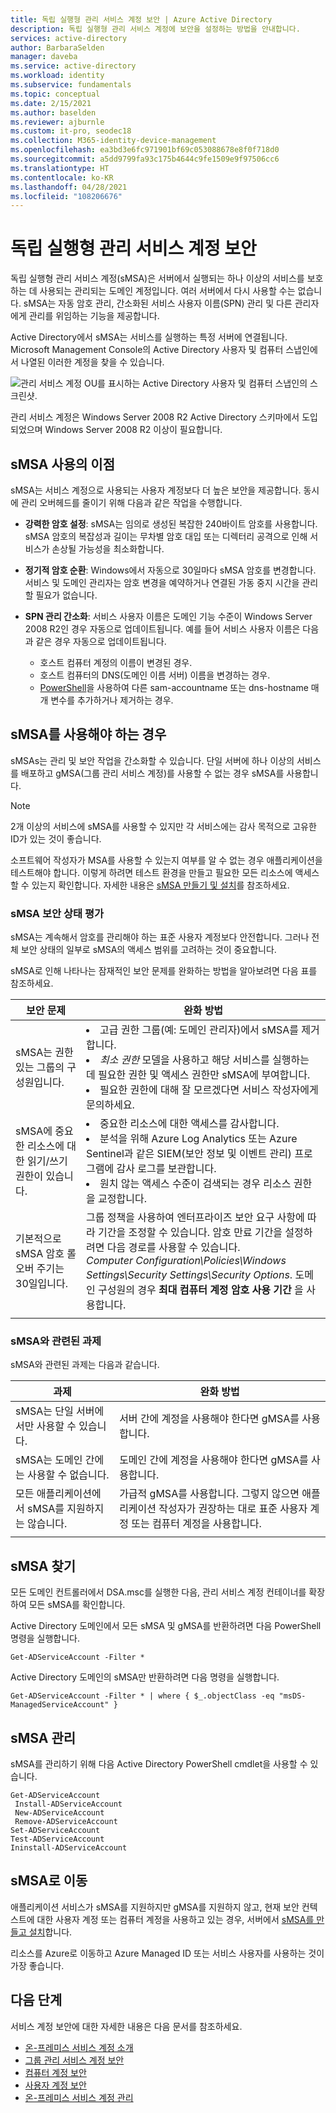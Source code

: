 ```yaml
---
title: 독립 실행형 관리 서비스 계정 보안 | Azure Active Directory
description: 독립 실행형 관리 서비스 계정에 보안을 설정하는 방법을 안내합니다.
services: active-directory
author: BarbaraSelden
manager: daveba
ms.service: active-directory
ms.workload: identity
ms.subservice: fundamentals
ms.topic: conceptual
ms.date: 2/15/2021
ms.author: baselden
ms.reviewer: ajburnle
ms.custom: it-pro, seodec18
ms.collection: M365-identity-device-management
ms.openlocfilehash: ea3bd3e6fc971901bf69c053088678e8f0f718d0
ms.sourcegitcommit: a5dd9799fa93c175b4644c9fe1509e9f97506cc6
ms.translationtype: HT
ms.contentlocale: ko-KR
ms.lasthandoff: 04/28/2021
ms.locfileid: "108206676"
---
```

# <a name="secure-standalone-managed-service-accounts"></a>독립 실행형 관리 서비스 계정 보안

독립 실행형 관리 서비스 계정(sMSA)은 서버에서 실행되는 하나 이상의 서비스를 보호하는 데 사용되는 관리되는 도메인 계정입니다. 여러 서버에서 다시 사용할 수는 없습니다. sMSA는 자동 암호 관리, 간소화된 서비스 사용자 이름(SPN) 관리 및 다른 관리자에게 관리를 위임하는 기능을 제공합니다. 

Active Directory에서 sMSA는 서비스를 실행하는 특정 서버에 연결됩니다. Microsoft Management Console의 Active Directory 사용자 및 컴퓨터 스냅인에서 나열된 이러한 계정을 찾을 수 있습니다.

![관리 서비스 계정 OU를 표시하는 Active Directory 사용자 및 컴퓨터 스냅인의 스크린샷.](./media/securing-service-accounts/secure-standalone-msa-image-1.png)

관리 서비스 계정은 Windows Server 2008 R2 Active Directory 스키마에서 도입되었으며 Windows Server 2008 R2 이상이 필요합니다. 

## <a name="benefits-of-using-smsas"></a>sMSA 사용의 이점

sMSA는 서비스 계정으로 사용되는 사용자 계정보다 더 높은 보안을 제공합니다. 동시에 관리 오버헤드를 줄이기 위해 다음과 같은 작업을 수행합니다.

* **강력한 암호 설정**: sMSA는 임의로 생성된 복잡한 240바이트 암호를 사용합니다. sMSA 암호의 복잡성과 길이는 무차별 암호 대입 또는 디렉터리 공격으로 인해 서비스가 손상될 가능성을 최소화합니다.

* **정기적 암호 순환**: Windows에서 자동으로 30일마다 sMSA 암호를 변경합니다. 서비스 및 도메인 관리자는 암호 변경을 예약하거나 연결된 가동 중지 시간을 관리할 필요가 없습니다.

* **SPN 관리 간소화**: 서비스 사용자 이름은 도메인 기능 수준이 Windows Server 2008 R2인 경우 자동으로 업데이트됩니다. 예를 들어 서비스 사용자 이름은 다음과 같은 경우 자동으로 업데이트됩니다.
   * 호스트 컴퓨터 계정의 이름이 변경된 경우.  
   * 호스트 컴퓨터의 DNS(도메인 이름 서버) 이름을 변경하는 경우.  
   * [PowerShell](/powershell/module/activedirectory/set-adserviceaccount)을 사용하여 다른 sam-accountname 또는 dns-hostname 매개 변수를 추가하거나 제거하는 경우.

## <a name="when-to-use-smsas"></a>sMSA를 사용해야 하는 경우

sMSAs는 관리 및 보안 작업을 간소화할 수 있습니다. 단일 서버에 하나 이상의 서비스를 배포하고 gMSA(그룹 관리 서비스 계정)를 사용할 수 없는 경우 sMSA를 사용합니다. 

> [!NOTE] 
> 2개 이상의 서비스에 sMSA를 사용할 수 있지만 각 서비스에는 감사 목적으로 고유한 ID가 있는 것이 좋습니다. 

소프트웨어 작성자가 MSA를 사용할 수 있는지 여부를 알 수 없는 경우 애플리케이션을 테스트해야 합니다. 이렇게 하려면 테스트 환경을 만들고 필요한 모든 리소스에 액세스할 수 있는지 확인합니다. 자세한 내용은 [sMSA 만들기 및 설치](/archive/blogs/askds/managed-service-accounts-understanding-implementing-best-practices-and-troubleshooting)를 참조하세요.

### <a name="assess-the-security-posture-of-smsas"></a>sMSA 보안 상태 평가

sMSA는 계속해서 암호를 관리해야 하는 표준 사용자 계정보다 안전합니다. 그러나 전체 보안 상태의 일부로 sMSA의 액세스 범위를 고려하는 것이 중요합니다.

sMSA로 인해 나타나는 잠재적인 보안 문제를 완화하는 방법을 알아보려면 다음 표를 참조하세요.

| 보안 문제| 완화 방법 |
| - | - |
| sMSA는 권한 있는 그룹의 구성원입니다. | <li>고급 권한 그룹(예: 도메인 관리자)에서 sMSA를 제거합니다.<li>*최소 권한* 모델을 사용하고 해당 서비스를 실행하는 데 필요한 권한 및 액세스 권한만 sMSA에 부여합니다.<li>필요한 권한에 대해 잘 모르겠다면 서비스 작성자에게 문의하세요. |
| sMSA에 중요한 리소스에 대한 읽기/쓰기 권한이 있습니다. | <li>중요한 리소스에 대한 액세스를 감사합니다.<li>분석을 위해 Azure Log Analytics 또는 Azure Sentinel과 같은 SIEM(보안 정보 및 이벤트 관리) 프로그램에 감사 로그를 보관합니다.<li>원치 않는 액세스 수준이 검색되는 경우 리소스 권한을 교정합니다. |
| 기본적으로 sMSA 암호 롤오버 주기는 30일입니다. | 그룹 정책을 사용하여 엔터프라이즈 보안 요구 사항에 따라 기간을 조정할 수 있습니다. 암호 만료 기간을 설정하려면 다음 경로를 사용할 수 있습니다.<br>*Computer Configuration\Policies\Windows Settings\Security Settings\Security Options*. 도메인 구성원의 경우 **최대 컴퓨터 계정 암호 사용 기간** 을 사용합니다. |
| | |



### <a name="challenges-with-smsas"></a>sMSA와 관련된 과제

sMSA와 관련된 과제는 다음과 같습니다.

| 과제| 완화 방법 |
| - | - |
| sMSA는 단일 서버에서만 사용할 수 있습니다. | 서버 간에 계정을 사용해야 한다면 gMSA를 사용합니다. |
| sMSA는 도메인 간에는 사용할 수 없습니다. | 도메인 간에 계정을 사용해야 한다면 gMSA를 사용합니다. |
| 모든 애플리케이션에서 sMSA를 지원하지는 않습니다. | 가급적 gMSA를 사용합니다. 그렇지 않으면 애플리케이션 작성자가 권장하는 대로 표준 사용자 계정 또는 컴퓨터 계정을 사용합니다. |
| | |


## <a name="find-smsas"></a>sMSA 찾기

모든 도메인 컨트롤러에서 DSA.msc를 실행한 다음, 관리 서비스 계정 컨테이너를 확장하여 모든 sMSA를 확인합니다. 

Active Directory 도메인에서 모든 sMSA 및 gMSA를 반환하려면 다음 PowerShell 명령을 실행합니다. 

`Get-ADServiceAccount -Filter *`

Active Directory 도메인의 sMSA만 반환하려면 다음 명령을 실행합니다.

`Get-ADServiceAccount -Filter * | where { $_.objectClass -eq "msDS-ManagedServiceAccount" }`

## <a name="manage-smsas"></a>sMSA 관리

sMSA를 관리하기 위해 다음 Active Directory PowerShell cmdlet을 사용할 수 있습니다.

`Get-ADServiceAccount`  
` Install-ADServiceAccount`  
` New-ADServiceAccount`  
` Remove-ADServiceAccount`  
`Set-ADServiceAccount`  
`Test-ADServiceAccount`  
`Ininstall-ADServiceAccount`

## <a name="move-to-smsas"></a>sMSA로 이동

애플리케이션 서비스가 sMSA를 지원하지만 gMSA를 지원하지 않고, 현재 보안 컨텍스트에 대한 사용자 계정 또는 컴퓨터 계정을 사용하고 있는 경우, 서버에서 [sMSA를 만들고 설치](/archive/blogs/askds/managed-service-accounts-understanding-implementing-best-practices-and-troubleshooting)합니다. 

리소스를 Azure로 이동하고 Azure Managed ID 또는 서비스 사용자를 사용하는 것이 가장 좋습니다.

## <a name="next-steps"></a>다음 단계

서비스 계정 보안에 대한 자세한 내용은 다음 문서를 참조하세요.

* [온-프레미스 서비스 계정 소개](service-accounts-on-premises.md)  
* [그룹 관리 서비스 계정 보안](service-accounts-group-managed.md)  
* [컴퓨터 계정 보안](service-accounts-computer.md)  
* [사용자 계정 보안](service-accounts-user-on-premises.md)  
* [온-프레미스 서비스 계정 관리](service-accounts-govern-on-premises.md)
